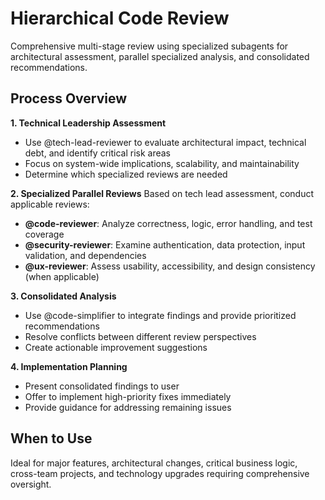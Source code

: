 # Hierarchical Code Review

Comprehensive multi-stage review using specialized subagents for architectural assessment, parallel specialized analysis, and consolidated recommendations.

## Process Overview

**1. Technical Leadership Assessment**
- Use @tech-lead-reviewer to evaluate architectural impact, technical debt, and identify critical risk areas
- Focus on system-wide implications, scalability, and maintainability
- Determine which specialized reviews are needed

**2. Specialized Parallel Reviews** 
Based on tech lead assessment, conduct applicable reviews:
- **@code-reviewer**: Analyze correctness, logic, error handling, and test coverage
- **@security-reviewer**: Examine authentication, data protection, input validation, and dependencies
- **@ux-reviewer**: Assess usability, accessibility, and design consistency (when applicable)

**3. Consolidated Analysis**
- Use @code-simplifier to integrate findings and provide prioritized recommendations
- Resolve conflicts between different review perspectives
- Create actionable improvement suggestions

**4. Implementation Planning**
- Present consolidated findings to user
- Offer to implement high-priority fixes immediately
- Provide guidance for addressing remaining issues

## When to Use
Ideal for major features, architectural changes, critical business logic, cross-team projects, and technology upgrades requiring comprehensive oversight.
